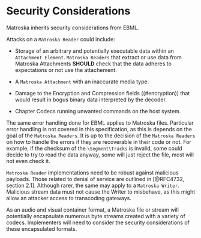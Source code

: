 # Security Considerations

Matroska inherits security considerations from EBML.

Attacks on a `Matroska Reader` could include:

* Storage of an arbitrary and potentially executable data within an `Attachment Element`.
  `Matroska Readers` that extract or use data from Matroska Attachments **SHOULD**
  check that the data adheres to expectations or not use the attachement.

* A `Matroska Attachment` with an inaccurate media type.

* Damage to the Encryption and Compression fields ((#encryption)) that would result in bogus binary data
  interpreted by the decoder.

* Chapter Codecs running unwanted commands on the host system.

The same error handling done for EBML applies to Matroska files.
Particular error handling is not covered in this specification, as this is depends on the goal of the `Matroska Readers`.
It is up to the decision of the `Matroska Readers` on how to handle the errors if they are recoverable in their code or not.
For example, if the checksum of the `\Segment\Tracks` is invalid, some could decide to try to read the data anyway,
some will just reject the file, most will not even check it.

`Matroska Reader` implementations need to be robust against malicious payloads.
Those related to denial of service are outlined in [@RFC4732, section 2.1].
Although rarer, the same may apply to a `Matroska Writer`.  Malicious stream data
must not cause the Writer to misbehave, as this might allow an attacker access
to transcoding gateways.

As an audio and visual container format, a Matroska file or stream will
potentially encapsulate numerous byte streams created with a variety of
codecs.  Implementers will need to consider the security considerations of
these encapsulated formats.
